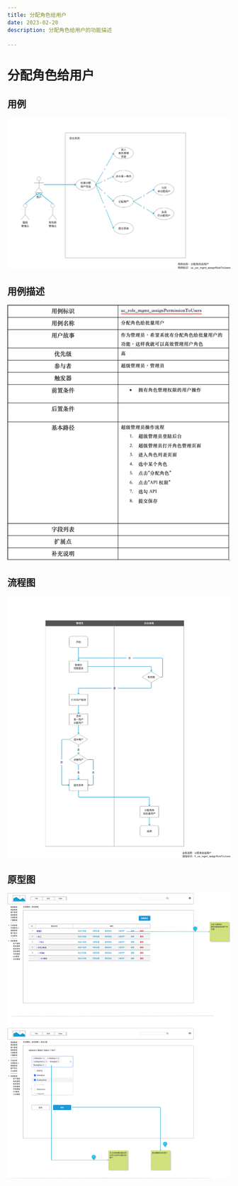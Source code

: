 ```yaml
---
title: 分配角色给用户
date: 2023-02-20
description: 分配角色给用户的功能描述

---
```


# 分配角色给用户


## 用例

![](images/uc_role_mgmt_assignroletousers-_______.png)

## 用例描述

![](images/uc_desc_role_mgmt_assignRoleToUsers.png)

## 流程图

![](images/fl_role_mgmt_assignroletousers-_______.png)

## 原型图

![](images/pt_role_mgmt_assignroletousers-_______.png)